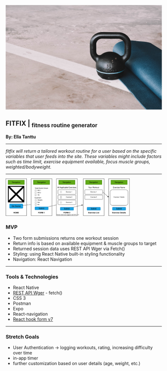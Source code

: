 <img title="exercise equipment" src="img/exercise_equipment.jpg" width="600px">

## FITFIX | <sub>fitness routine generator</sub>
**By: Ella Tanttu**

---

_fitfix will return a tailored workout routine for a user based on the specific variables that user feeds into the site. These variables might include factors such as time limit, exercise equipment available, focus muscle groups, weighted/bodyweight._

---
<img title="component diagram" src="img/fitfixComponents_v2.svg" width="400px">

### MVP
- Two form submissions returns one workout session
- Return info is based on available equipment & muscle groups to target
- Returned session data uses REST API Wger via Fetch()
- Styling: using React Native built-in styling functionality
- Navigation: React Navigation

---
### Tools & Technologies
- React Native
- [REST API Wger](https://wger.de/en/software/api) - fetch()
- CSS 3
- Postman
- Expo
- React-navigation
- [React hook form v7](https://react-hook-form.com/get-started)

---

### Stretch Goals
- User Authentication -> logging workouts, rating, increasing difficulty over time
- in-app timer
- further customization based on user details (age, weight, etc.)